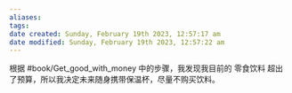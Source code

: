 ```yaml
---
aliases: 
tags: 
date created: Sunday, February 19th 2023, 12:57:17 am
date modified: Sunday, February 19th 2023, 12:57:22 am
---
```


根据 #book/Get_good_with_money 中的步骤，我发现我目前的 零食饮料 超出了预算，所以我决定未来随身携带保温杯，尽量不购买饮料。
